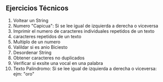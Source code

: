 ## Ejercicios Técnicos
1. Voltear un String
2. Numero "Capicua": Si se lee igual de izquierda a derecha o viceversa
3. Imprimir el numero de caracteres individuales repetidos de un texto
4. caracteres repetidos de un texto
5. Multiplo de un numero
6. Valildar si es anio Biciesto
7. Desordenar String
7. Obtener caracteres no duplicados
8. Verificar si exsite una vocal en una palabra
9. Texto Palindromo: Si se lee igual de izquierda a derecha o viceversa: ejm: "oro"  
